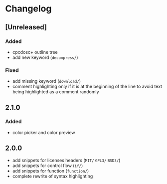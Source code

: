 # Changelog

## [Unreleased]
### Added
- cpcdosc+ outline tree
- add new keyword (`decompress/`)

### Fixed
- add missing keyword (`download/`)
- comment highlighting only if it is at the beginning of the line to avoid text being highlighted as a comment randomly

## 2.1.0
### Added
- color picker and color preview

## 2.0.0
- add snippets for licenses headers (`MIT/` `GPL3/` `BSD3/`)
- add snippets for control flow (`if/`)
- add snippets for function (`function/`)
- complete rewrite of syntax highlighting
